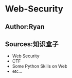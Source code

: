 # Web-Security
## Author:Ryan
## Sources:知识盒子
* Web Security
* CTF
* Some Python Skills on Web
* etc...

